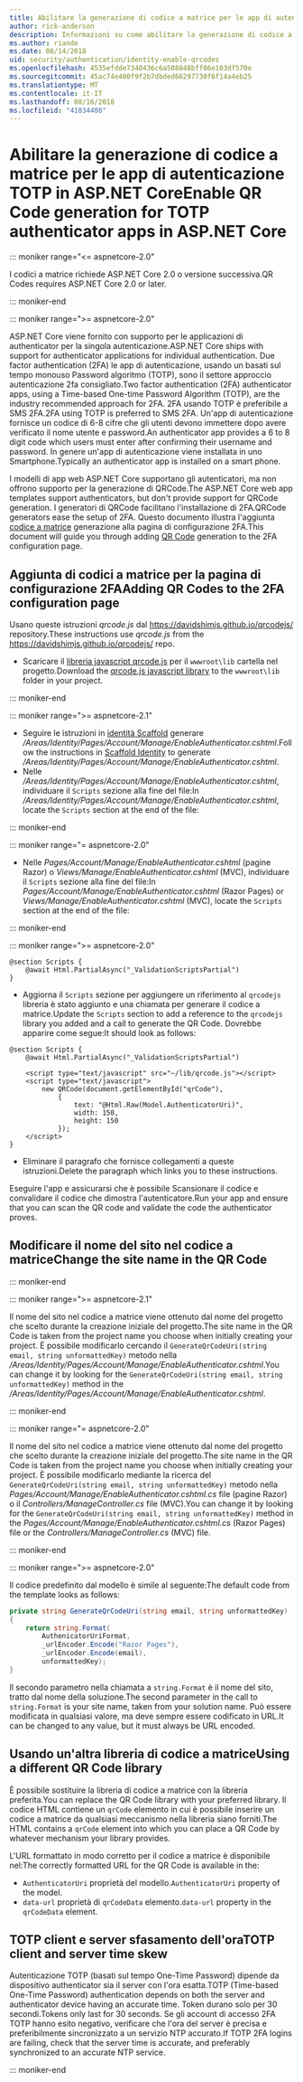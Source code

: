 ```yaml
---
title: Abilitare la generazione di codice a matrice per le app di autenticazione TOTP in ASP.NET Core
author: rick-anderson
description: Informazioni su come abilitare la generazione di codice a matrice per le app di autenticazione TOTP che funzionano con l'autenticazione a due fattori di ASP.NET Core.
ms.author: riande
ms.date: 08/14/2018
uid: security/authentication/identity-enable-qrcodes
ms.openlocfilehash: 4535efdde7340436c6a508848bff86e103df570e
ms.sourcegitcommit: 45ac74e400f9f2b7dbded66297730f6f14a4eb25
ms.translationtype: MT
ms.contentlocale: it-IT
ms.lasthandoff: 08/16/2018
ms.locfileid: "41834408"
---
```

# <a name="enable-qr-code-generation-for-totp-authenticator-apps-in-aspnet-core"></a><span data-ttu-id="ce283-103">Abilitare la generazione di codice a matrice per le app di autenticazione TOTP in ASP.NET Core</span><span class="sxs-lookup"><span data-stu-id="ce283-103">Enable QR Code generation for TOTP authenticator apps in ASP.NET Core</span></span>

::: moniker range="<= aspnetcore-2.0"

<span data-ttu-id="ce283-104">I codici a matrice richiede ASP.NET Core 2.0 o versione successiva.</span><span class="sxs-lookup"><span data-stu-id="ce283-104">QR Codes requires ASP.NET Core 2.0 or later.</span></span>

::: moniker-end

::: moniker range=">= aspnetcore-2.0"

<span data-ttu-id="ce283-105">ASP.NET Core viene fornito con supporto per le applicazioni di authenticator per la singola autenticazione.</span><span class="sxs-lookup"><span data-stu-id="ce283-105">ASP.NET Core ships with support for authenticator applications for individual authentication.</span></span> <span data-ttu-id="ce283-106">Due factor authentication (2FA) le app di autenticazione, usando un basati sul tempo monouso Password algoritmo (TOTP), sono il settore approccio autenticazione 2fa consigliato.</span><span class="sxs-lookup"><span data-stu-id="ce283-106">Two factor authentication (2FA) authenticator apps, using a Time-based One-time Password Algorithm (TOTP), are the industry recommended approach for 2FA.</span></span> <span data-ttu-id="ce283-107">2FA usando TOTP è preferibile a SMS 2FA.</span><span class="sxs-lookup"><span data-stu-id="ce283-107">2FA using TOTP is preferred to SMS 2FA.</span></span> <span data-ttu-id="ce283-108">Un'app di autenticazione fornisce un codice di 6-8 cifre che gli utenti devono immettere dopo avere verificato il nome utente e password.</span><span class="sxs-lookup"><span data-stu-id="ce283-108">An authenticator app provides a 6 to 8 digit code which users must enter after confirming their username and password.</span></span> <span data-ttu-id="ce283-109">In genere un'app di autenticazione viene installata in uno Smartphone.</span><span class="sxs-lookup"><span data-stu-id="ce283-109">Typically an authenticator app is installed on a smart phone.</span></span>

<span data-ttu-id="ce283-110">I modelli di app web ASP.NET Core supportano gli autenticatori, ma non offrono supporto per la generazione di QRCode.</span><span class="sxs-lookup"><span data-stu-id="ce283-110">The ASP.NET Core web app templates support authenticators, but don't provide support for QRCode generation.</span></span> <span data-ttu-id="ce283-111">I generatori di QRCode facilitano l'installazione di 2FA.</span><span class="sxs-lookup"><span data-stu-id="ce283-111">QRCode generators ease the setup of 2FA.</span></span> <span data-ttu-id="ce283-112">Questo documento illustra l'aggiunta [codice a matrice](https://wikipedia.org/wiki/QR_code) generazione alla pagina di configurazione 2FA.</span><span class="sxs-lookup"><span data-stu-id="ce283-112">This document will guide you through adding [QR Code](https://wikipedia.org/wiki/QR_code) generation to the 2FA configuration page.</span></span>

## <a name="adding-qr-codes-to-the-2fa-configuration-page"></a><span data-ttu-id="ce283-113">Aggiunta di codici a matrice per la pagina di configurazione 2FA</span><span class="sxs-lookup"><span data-stu-id="ce283-113">Adding QR Codes to the 2FA configuration page</span></span>

<span data-ttu-id="ce283-114">Usano queste istruzioni *qrcode.js* dal https://davidshimjs.github.io/qrcodejs/ repository.</span><span class="sxs-lookup"><span data-stu-id="ce283-114">These instructions use *qrcode.js* from the https://davidshimjs.github.io/qrcodejs/ repo.</span></span>

* <span data-ttu-id="ce283-115">Scaricare il [libreria javascript qrcode.js](https://davidshimjs.github.io/qrcodejs/) per il `wwwroot\lib` cartella nel progetto.</span><span class="sxs-lookup"><span data-stu-id="ce283-115">Download the [qrcode.js javascript library](https://davidshimjs.github.io/qrcodejs/) to the `wwwroot\lib` folder in your project.</span></span>

::: moniker-end

::: moniker range=">= aspnetcore-2.1"

* <span data-ttu-id="ce283-116">Seguire le istruzioni in [identità Scaffold](xref:security/authentication/scaffold-identity) generare */Areas/Identity/Pages/Account/Manage/EnableAuthenticator.cshtml*.</span><span class="sxs-lookup"><span data-stu-id="ce283-116">Follow the instructions in [Scaffold Identity](xref:security/authentication/scaffold-identity) to generate */Areas/Identity/Pages/Account/Manage/EnableAuthenticator.cshtml*.</span></span>
* <span data-ttu-id="ce283-117">Nelle */Areas/Identity/Pages/Account/Manage/EnableAuthenticator.cshtml*, individuare il `Scripts` sezione alla fine del file:</span><span class="sxs-lookup"><span data-stu-id="ce283-117">In */Areas/Identity/Pages/Account/Manage/EnableAuthenticator.cshtml*, locate the `Scripts` section at the end of the file:</span></span>

::: moniker-end

::: moniker range="= aspnetcore-2.0"

* <span data-ttu-id="ce283-118">Nelle *Pages/Account/Manage/EnableAuthenticator.cshtml* (pagine Razor) o *Views/Manage/EnableAuthenticator.cshtml* (MVC), individuare il `Scripts` sezione alla fine del file:</span><span class="sxs-lookup"><span data-stu-id="ce283-118">In *Pages/Account/Manage/EnableAuthenticator.cshtml* (Razor Pages) or *Views/Manage/EnableAuthenticator.cshtml* (MVC), locate the `Scripts` section at the end of the file:</span></span>

::: moniker-end

::: moniker range=">= aspnetcore-2.0"

```cshtml
@section Scripts {
    @await Html.PartialAsync("_ValidationScriptsPartial")
}
```

* <span data-ttu-id="ce283-119">Aggiorna il `Scripts` sezione per aggiungere un riferimento al `qrcodejs` libreria è stato aggiunto e una chiamata per generare il codice a matrice.</span><span class="sxs-lookup"><span data-stu-id="ce283-119">Update the `Scripts` section to add a reference to the `qrcodejs` library you added and a call to generate the QR Code.</span></span> <span data-ttu-id="ce283-120">Dovrebbe apparire come segue:</span><span class="sxs-lookup"><span data-stu-id="ce283-120">It should look as follows:</span></span>

```cshtml
@section Scripts {
    @await Html.PartialAsync("_ValidationScriptsPartial")

    <script type="text/javascript" src="~/lib/qrcode.js"></script>
    <script type="text/javascript">
        new QRCode(document.getElementById("qrCode"),
            {
                text: "@Html.Raw(Model.AuthenticatorUri)",
                width: 150,
                height: 150
            });
    </script>
}
```

* <span data-ttu-id="ce283-121">Eliminare il paragrafo che fornisce collegamenti a queste istruzioni.</span><span class="sxs-lookup"><span data-stu-id="ce283-121">Delete the paragraph which links you to these instructions.</span></span>

<span data-ttu-id="ce283-122">Eseguire l'app e assicurarsi che è possibile Scansionare il codice e convalidare il codice che dimostra l'autenticatore.</span><span class="sxs-lookup"><span data-stu-id="ce283-122">Run your app and ensure that you can scan the QR code and validate the code the authenticator proves.</span></span>

## <a name="change-the-site-name-in-the-qr-code"></a><span data-ttu-id="ce283-123">Modificare il nome del sito nel codice a matrice</span><span class="sxs-lookup"><span data-stu-id="ce283-123">Change the site name in the QR Code</span></span>

::: moniker-end

::: moniker range=">= aspnetcore-2.1"

<span data-ttu-id="ce283-124">Il nome del sito nel codice a matrice viene ottenuto dal nome del progetto che scelto durante la creazione iniziale del progetto.</span><span class="sxs-lookup"><span data-stu-id="ce283-124">The site name in the QR Code is taken from the project name you choose when initially creating your project.</span></span> <span data-ttu-id="ce283-125">È possibile modificarlo cercando il `GenerateQrCodeUri(string email, string unformattedKey)` metodo nella */Areas/Identity/Pages/Account/Manage/EnableAuthenticator.cshtml*.</span><span class="sxs-lookup"><span data-stu-id="ce283-125">You can change it by looking for the `GenerateQrCodeUri(string email, string unformattedKey)` method in the */Areas/Identity/Pages/Account/Manage/EnableAuthenticator.cshtml*.</span></span>

::: moniker-end

::: moniker range="= aspnetcore-2.0"

<span data-ttu-id="ce283-126">Il nome del sito nel codice a matrice viene ottenuto dal nome del progetto che scelto durante la creazione iniziale del progetto.</span><span class="sxs-lookup"><span data-stu-id="ce283-126">The site name in the QR Code is taken from the project name you choose when initially creating your project.</span></span> <span data-ttu-id="ce283-127">È possibile modificarlo mediante la ricerca del `GenerateQrCodeUri(string email, string unformattedKey)` metodo nella *Pages/Account/Manage/EnableAuthenticator.cshtml.cs* file (pagine Razor) o il *Controllers/ManageController.cs* file (MVC).</span><span class="sxs-lookup"><span data-stu-id="ce283-127">You can change it by looking for the `GenerateQrCodeUri(string email, string unformattedKey)` method in the *Pages/Account/Manage/EnableAuthenticator.cshtml.cs* (Razor Pages) file or the *Controllers/ManageController.cs* (MVC) file.</span></span>

::: moniker-end

::: moniker range=">= aspnetcore-2.0"

<span data-ttu-id="ce283-128">Il codice predefinito dal modello è simile al seguente:</span><span class="sxs-lookup"><span data-stu-id="ce283-128">The default code from the template looks as follows:</span></span>

```c#
private string GenerateQrCodeUri(string email, string unformattedKey)
{
    return string.Format(
        AuthenicatorUriFormat,
        _urlEncoder.Encode("Razor Pages"),
        _urlEncoder.Encode(email),
        unformattedKey);
}
```

<span data-ttu-id="ce283-129">Il secondo parametro nella chiamata a `string.Format` è il nome del sito, tratto dal nome della soluzione.</span><span class="sxs-lookup"><span data-stu-id="ce283-129">The second parameter in the call to `string.Format` is your site name, taken from your solution name.</span></span> <span data-ttu-id="ce283-130">Può essere modificata in qualsiasi valore, ma deve sempre essere codificato in URL.</span><span class="sxs-lookup"><span data-stu-id="ce283-130">It can be changed to any value, but it must always be URL encoded.</span></span>

## <a name="using-a-different-qr-code-library"></a><span data-ttu-id="ce283-131">Usando un'altra libreria di codice a matrice</span><span class="sxs-lookup"><span data-stu-id="ce283-131">Using a different QR Code library</span></span>

<span data-ttu-id="ce283-132">È possibile sostituire la libreria di codice a matrice con la libreria preferita.</span><span class="sxs-lookup"><span data-stu-id="ce283-132">You can replace the QR Code library with your preferred library.</span></span> <span data-ttu-id="ce283-133">Il codice HTML contiene un `qrCode` elemento in cui è possibile inserire un codice a matrice da qualsiasi meccanismo nella libreria siano forniti.</span><span class="sxs-lookup"><span data-stu-id="ce283-133">The HTML contains a `qrCode` element into which you can place a QR Code by whatever mechanism your library provides.</span></span>

<span data-ttu-id="ce283-134">L'URL formattato in modo corretto per il codice a matrice è disponibile nel:</span><span class="sxs-lookup"><span data-stu-id="ce283-134">The correctly formatted URL for the QR Code is available in the:</span></span>

* <span data-ttu-id="ce283-135">`AuthenticatorUri` proprietà del modello.</span><span class="sxs-lookup"><span data-stu-id="ce283-135">`AuthenticatorUri` property of the model.</span></span>
* <span data-ttu-id="ce283-136">`data-url` proprietà di `qrCodeData` elemento.</span><span class="sxs-lookup"><span data-stu-id="ce283-136">`data-url` property in the `qrCodeData` element.</span></span>

## <a name="totp-client-and-server-time-skew"></a><span data-ttu-id="ce283-137">TOTP client e server sfasamento dell'ora</span><span class="sxs-lookup"><span data-stu-id="ce283-137">TOTP client and server time skew</span></span>

<span data-ttu-id="ce283-138">Autenticazione TOTP (basati sul tempo One-Time Password) dipende da dispositivo authenticator sia il server con l'ora esatta.</span><span class="sxs-lookup"><span data-stu-id="ce283-138">TOTP (Time-based One-Time Password) authentication depends on both the server and authenticator device having an accurate time.</span></span> <span data-ttu-id="ce283-139">Token durano solo per 30 secondi.</span><span class="sxs-lookup"><span data-stu-id="ce283-139">Tokens only last for 30 seconds.</span></span> <span data-ttu-id="ce283-140">Se gli account di accesso 2FA TOTP hanno esito negativo, verificare che l'ora del server è precisa e preferibilmente sincronizzato a un servizio NTP accurato.</span><span class="sxs-lookup"><span data-stu-id="ce283-140">If TOTP 2FA logins are failing, check that the server time is accurate, and preferably synchronized to an accurate NTP service.</span></span>

::: moniker-end
